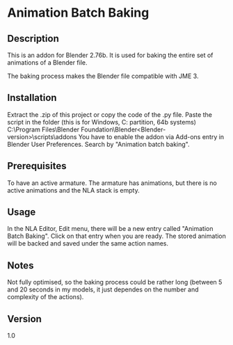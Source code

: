 # Animation Batch Baking
## Description

This is an addon for Blender 2.76b. It is used for baking the entire set of animations of a Blender file.

The baking process makes the Blender file compatible with JME 3.

## Installation
Extract the .zip of this project or copy the code of the .py file. Paste the script in the folder (this is for Windows, C: partition, 64b systems) C:\Program Files\Blender Foundation\Blender\<Blender-version>\scripts\addons
You have to enable the addon via Add-ons entry in Blender User Preferences. Search by "Animation batch baking".

## Prerequisites
To have an active armature.
The armature has animations, but there is no active animations and the NLA stack is empty.

## Usage
In the NLA Editor, Edit menu, there will be a new entry called "Animation Batch Baking". Click on that entry when you are ready. The stored animation will be backed and saved under the same action names.

## Notes
Not fully optimised, so the baking process could be rather long (between 5 and 20 seconds in my models, it just dependes on the number and complexity of the actions).

## Version

1.0
